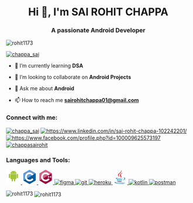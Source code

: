 <h1 align="center">Hi 👋, I'm SAI ROHIT CHAPPA</h1>
<h3 align="center">A passionate Android Developer</h3>

<p align="left"> <img src="https://komarev.com/ghpvc/?username=rohit1173&label=Profile%20views&color=0e75b6&style=flat" alt="rohit1173" /> </p>

<p align="left"> <a href="https://twitter.com/chappa_sai" target="blank"><img src="https://img.shields.io/twitter/follow/chappa_sai?logo=twitter&style=for-the-badge" alt="chappa_sai" /></a> </p>

- 🌱 I’m currently learning **DSA**

- 👯 I’m looking to collaborate on **Android Projects**

- 💬 Ask me about **Android**

- 📫 How to reach me **sairohitchappa01@gmail.com**

<h3 align="left">Connect with me:</h3>
<p align="left">
<a href="https://twitter.com/chappa_sai" target="blank"><img align="center" src="https://raw.githubusercontent.com/rahuldkjain/github-profile-readme-generator/master/src/images/icons/Social/twitter.svg" alt="chappa_sai" height="30" width="40" /></a>
<a href="https://linkedin.com/in/https://www.linkedin.com/in/sai-rohit-chappa-102242201/" target="blank"><img align="center" src="https://raw.githubusercontent.com/rahuldkjain/github-profile-readme-generator/master/src/images/icons/Social/linked-in-alt.svg" alt="https://www.linkedin.com/in/sai-rohit-chappa-102242201/" height="30" width="40" /></a>
<a href="https://fb.com/https://www.facebook.com/profile.php?id=100009625573197" target="blank"><img align="center" src="https://raw.githubusercontent.com/rahuldkjain/github-profile-readme-generator/master/src/images/icons/Social/facebook.svg" alt="https://www.facebook.com/profile.php?id=100009625573197" height="30" width="40" /></a>
<a href="https://instagram.com/chappasairohit" target="blank"><img align="center" src="https://raw.githubusercontent.com/rahuldkjain/github-profile-readme-generator/master/src/images/icons/Social/instagram.svg" alt="chappasairohit" height="30" width="40" /></a>
</p>

<h3 align="left">Languages and Tools:</h3>
<p align="left"> <a href="https://developer.android.com" target="_blank" rel="noreferrer"> <img src="https://raw.githubusercontent.com/devicons/devicon/master/icons/android/android-original-wordmark.svg" alt="android" width="40" height="40"/> </a> <a href="https://www.cprogramming.com/" target="_blank" rel="noreferrer"> <img src="https://raw.githubusercontent.com/devicons/devicon/master/icons/c/c-original.svg" alt="c" width="40" height="40"/> </a> <a href="https://www.w3schools.com/cpp/" target="_blank" rel="noreferrer"> <img src="https://raw.githubusercontent.com/devicons/devicon/master/icons/cplusplus/cplusplus-original.svg" alt="cplusplus" width="40" height="40"/> </a> <a href="https://www.figma.com/" target="_blank" rel="noreferrer"> <img src="https://www.vectorlogo.zone/logos/figma/figma-icon.svg" alt="figma" width="40" height="40"/> </a> <a href="https://git-scm.com/" target="_blank" rel="noreferrer"> <img src="https://www.vectorlogo.zone/logos/git-scm/git-scm-icon.svg" alt="git" width="40" height="40"/> </a> <a href="https://heroku.com" target="_blank" rel="noreferrer"> <img src="https://www.vectorlogo.zone/logos/heroku/heroku-icon.svg" alt="heroku" width="40" height="40"/> </a> <a href="https://www.java.com" target="_blank" rel="noreferrer"> <img src="https://raw.githubusercontent.com/devicons/devicon/master/icons/java/java-original.svg" alt="java" width="40" height="40"/> </a> <a href="https://kotlinlang.org" target="_blank" rel="noreferrer"> <img src="https://www.vectorlogo.zone/logos/kotlinlang/kotlinlang-icon.svg" alt="kotlin" width="40" height="40"/> </a> <a href="https://postman.com" target="_blank" rel="noreferrer"> <img src="https://www.vectorlogo.zone/logos/getpostman/getpostman-icon.svg" alt="postman" width="40" height="40"/> </a> </p>

<p><img align="left" src="https://github-readme-stats.vercel.app/api/top-langs?username=rohit1173&show_icons=true&locale=en&layout=compact" alt="rohit1173" /></p>

<p>&nbsp;<img align="center" src="https://github-readme-stats.vercel.app/api?username=rohit1173&show_icons=true&locale=en" alt="rohit1173" /></p>
